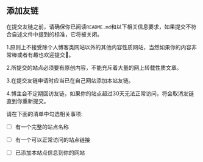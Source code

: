 <!-- Thanks for contributing! -->

<!-- Before you start on a large rewrite or other major change: open a new issue first, to discuss the proposed changes. -->

<!-- Should your changes appear in a printed edition, you'll be included in the contributors list. -->

## 添加友链

在提交友链之前，请确保你已阅读`README.md`和以下相关信息要求，如果提交不符合自述文件中提到的标准，它将被关闭。

1.原则上不接受除个人博客类网站以外的其他内容性质网站，当然如果你的内容非常棒或者有趣也欢迎提交👏。

2.所提交的站点必须要有原创内容，不能充斥着大量的网上转载性质文章。

3.在提交友链申请时应当已在自己网站添加本站友链。

4.博主会不定期回访友链，如果你的站点超过30天无法正常访问，将会取消友链直到你重新提交。

请在下面的清单中勾选相关事项:

<!-- Mark the checkbox [X] or [x] if you agree with the item. -->

- [ ] 有一个完整的站点名称

- [ ] 有一个可以正常访问的站点链接

- [ ] 已添加本站点信息到你的网站
